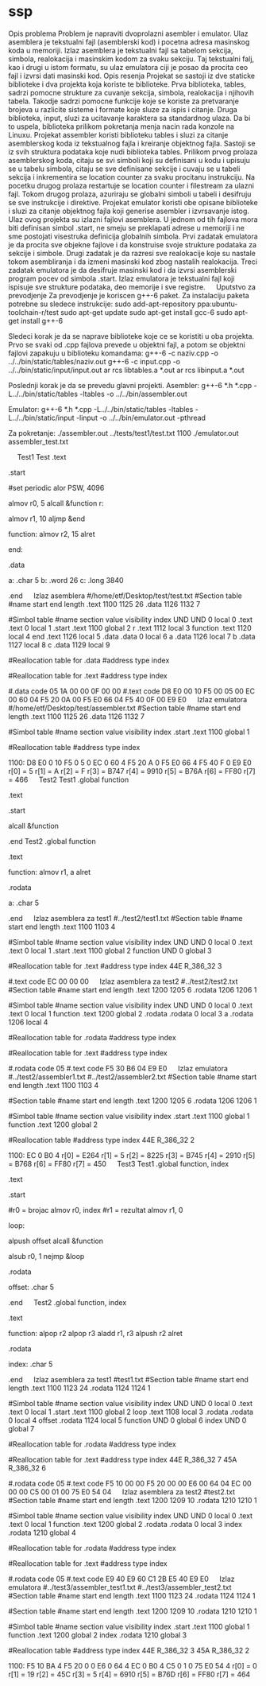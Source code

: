 # ssp

Opis problema
Problem je napraviti dvoprolazni asembler i emulator. Ulaz asemblera je tekstualni fajl (asemblerski kod) i pocetna adresa masinskog koda u memoriji. Izlaz asemblera je tekstualni fajl sa tabelom sekcija, simbola, realokacija i masinskim kodom za svaku sekciju. Taj tekstualni falj, kao i drugi u istom formatu, su ulaz emulatora ciji je posao da procita ceo fajl i izvrsi dati masinski kod.
Opis resenja
Projekat se sastoji iz dve staticke biblioteke i dva projekta koja koriste te biblioteke. 
Prva biblioteka, tables, sadrzi pomocne strukture za cuvanje sekcija, simbola, realokacija i njihovih tabela. Takodje sadrzi pomocne funkcije koje se koriste za pretvaranje brojeva u razlicite sisteme i formate koje sluze za ispis i citanje. 
Druga biblioteka, input, sluzi za ucitavanje karaktera sa standardnog ulaza. Da bi to uspela, biblioteka prilikom pokretanja menja nacin rada konzole na Linuxu.
Projekat assembler koristi biblioteku tables i sluzi za citanje asemblerskog koda iz tekstualnog fajla i kreiranje objektnog fajla. Sastoji se iz svih struktura podataka koje nudi biblioteka tables. Prilikom prvog prolaza asemblerskog koda, citaju se svi simboli koji su definisani u kodu i upisuju se u tabelu simbola, citaju se sve definisane sekcije i cuvaju se u tabeli sekcija i inkrementira se location counter za svaku procitanu instrukciju. Na pocetku drugog prolaza restartuje se location counter i filestream za ulazni fajl. Tokom drugog prolaza, azuriraju se globalni simboli u tabeli i desifruju se sve instrukcije i direktive.
Projekat emulator koristi obe opisane biblioteke i sluzi za citanje objektnog fajla koji generise asembler i izvrsavanje istog. Ulaz ovog projekta su izlazni fajlovi asemblera. U jednom od tih fajlova mora biti definisan simbol .start, ne smeju se preklapati adrese u memoriji i ne sme postojati visestruka definicija globalnih simbola. Prvi zadatak emulatora je da procita sve objekne fajlove i da konstruise svoje strukture podataka za sekcije i simbole. Drugi zadatak je da razresi sve realokacije koje su nastale tokom asembliranja i da izmeni masinski kod zbog nastalih realokacija. Treci zadatak emulatora je da desifruje masinski kod i da izvrsi asemblerski program pocev od simbola .start. Izlaz emulatora je tekstualni fajl koji ispisuje sve strukture podataka, deo memorije i sve registre.
 
Uputstvo za prevodjenje
Za prevodjenje je koriscen g++-6 paket. Za instalaciju paketa potrebne su sledece instrukcije:
sudo add-apt-repository ppa:ubuntu-toolchain-r/test
sudo apt-get update
sudo apt-get install gcc-6
sudo apt-get install g++-6

Sledeci korak je da se naprave biblioteke koje ce se koristiti u oba projekta. Prvo se svaki od .cpp fajlova prevede u objektni fajl, a potom se objektni fajlovi zapakuju u biblioteku komandama:
g++-6 -c naziv.cpp -o ../../bin/static/tables/naziv.out
g++-6 -c input.cpp -o ../../bin/static/input/input.out
ar rcs libtables.a *.out
ar rcs libinput.a *.out

Poslednji korak je da se prevedu glavni projekti.
Asembler:
g++-6 *.h *.cpp -L../../bin/static/tables -ltables -o ../../bin/assembler.out

Emulator:
g++-6 *.h *.cpp -L../../bin/static/tables -ltables -L../../bin/static/input       -linput -o ../../bin/emulator.out -pthread

Za pokretanje:
./assembler.out ../tests/test1/test.txt 1100
./emulator.out assembler_test.txt

 
Test1
Test
.text

.start

#set periodic
alor PSW, 4096

almov r0, 5
alcall &function
r:

almov r1, 10
aljmp &end

function:
almov r2, 15
alret

end:

.data

a: .char 5
b: .word 26
c: .long 3840

.end
 
Izlaz asemblera
#/home/etf/Desktop/test/test.txt
#Section table
#name		start		end		length
.text		1100		1125		26
.data		1126		1132		7

#Simbol table
#name		section		value		visibility	index
UND		UND		0		local		0
.text		.text		0		local		1
.start		.text		1100		global		2
r		.text		1112		local		3
function	.text		1120		local		4
end		.text		1126		local		5
.data		.data		0		local		6
a		.data		1126		local		7
b		.data		1127		local		8
c		.data		1129		local		9

#Reallocation table for .data
#address		type		index

#Reallocation table for .text
#address		type		index

#.data code
05 1A 00 00 0F 00 00
#.text code
D8 E0 00 10 F5 00 05 00 EC 00 60 04 F5 20 0A 00 F5 E0 66 04 F5 40 0F 00 E9 E0
 
Izlaz emulatora
#/home/etf/Desktop/test/assembler.txt
#Section table
#name		start		end		length
.text		1100		1125		26
.data		1126		1132		7

#Simbol table
#name		section		value		visibility	index
.start		.text		1100		global		1

#Reallocation table
#address		type		index

1100: D8 E0 0 10 F5 0 5 0 EC 0 60 4 F5 20 A 0 F5 E0 66 4 F5 40 F 0 E9 E0 
r[0] = 5 r[1] = A r[2] = F r[3] = B747 r[4] = 9910 r[5] = B76A r[6] = FF80 r[7] = 466
 
Test2
Test1
.global function

.text

.start

alcall &function

.end
Test2
.global function

.text

function:
almov r1, a
alret

.rodata

a: .char 5

.end
 
Izlaz asemblera za test1
#../test2/test1.txt
#Section table
#name		start		end		length
.text		1100		1103		4

#Simbol table
#name		section		value		visibility	index
UND		UND		0		local		0
.text		.text		0		local		1
.start		.text		1100		global		2
function	UND		0		global		3

#Reallocation table for .text
#address		type		index
44E		R_386_32		3

#.text code
EC 00 00 00
 
Izlaz asemblera za test2
#../test2/test2.txt
#Section table
#name		start		end		length
.text		1200		1205		6
.rodata		1206		1206		1

#Simbol table
#name		section		value		visibility	index
UND		UND		0		local		0
.text		.text		0		local		1
function	.text		1200		global		2
.rodata		.rodata		0		local		3
a		.rodata		1206		local		4

#Reallocation table for .rodata
#address		type		index

#Reallocation table for .text
#address		type		index

#.rodata code
05
#.text code
F5 30 B6 04 E9 E0
 
Izlaz emulatora
#../test2/assembler1.txt
#../test2/assembler2.txt
#Section table
#name		start		end		length
.text		1100		1103		4

#Section table
#name		start		end		length
.text		1200		1205		6
.rodata		1206		1206		1

#Simbol table
#name		section		value		visibility	index
.start		.text		1100		global		1
function	.text		1200		global		2

#Reallocation table
#address		type		index
44E		R_386_32		2

1100: EC 0 B0 4 
r[0] = E264 r[1] = 5 r[2] = 8225 r[3] = B745 r[4] = 2910 r[5] = B768 r[6] = FF80 r[7] = 450
 
Test3
Test1
.global function, index

.text

.start

#r0 = brojac
almov r0, index
#r1 = rezultat
almov r1, 0

loop:

alpush offset
alcall &function

alsub r0, 1
nejmp &loop

.rodata

offset: .char 5

.end
 
Test2
.global function, index

.text

function:
alpop r2
alpop r3
aladd r1, r3
alpush r2
alret

.rodata

index: .char 5

.end
 
Izlaz asemblera za test1
#test1.txt
#Section table
#name		start		end		length
.text		1100		1123		24
.rodata		1124		1124		1

#Simbol table
#name		section		value		visibility	index
UND		UND		0		local		0
.text		.text		0		local		1
.start		.text		1100		global		2
loop		.text		1108		local		3
.rodata		.rodata		0		local		4
offset		.rodata		1124		local		5
function	UND		0		global		6
index		UND		0		global		7

#Reallocation table for .rodata
#address		type		index

#Reallocation table for .text
#address		type		index
44E		R_386_32		7
45A		R_386_32		6

#.rodata code
05
#.text code
F5 10 00 00 F5 20 00 00 E6 00 64 04 EC 00 00 00 C5 00 01 00 75 E0 54 04
 
Izlaz asemblera za test2
#test2.txt
#Section table
#name		start		end		length
.text		1200		1209		10
.rodata		1210		1210		1

#Simbol table
#name		section		value		visibility	index
UND		UND		0		local		0
.text		.text		0		local		1
function	.text		1200		global		2
.rodata		.rodata		0		local		3
index		.rodata		1210		global		4

#Reallocation table for .rodata
#address		type		index

#Reallocation table for .text
#address		type		index

#.rodata code
05
#.text code
E9 40 E9 60 C1 2B E5 40 E9 E0
 
Izlaz emulatora
#../test3/assembler_test1.txt
#../test3/assembler_test2.txt
#Section table
#name		start		end		length
.text		1100		1123		24
.rodata		1124		1124		1

#Section table
#name		start		end		length
.text		1200		1209		10
.rodata		1210		1210		1

#Simbol table
#name		section		value		visibility	index
.start		.text		1100		global		1
function	.text		1200		global		2
index		.rodata		1210		global		3

#Reallocation table
#address		type		index
44E		R_386_32		3
45A		R_386_32		2

1100: F5 10 BA 4 F5 20 0 0 E6 0 64 4 EC 0 B0 4 C5 0 1 0 75 E0 54 4 
r[0] = 0 r[1] = 19 r[2] = 45C r[3] = 5 r[4] = 6910 r[5] = B76D r[6] = FF80 r[7] = 464

